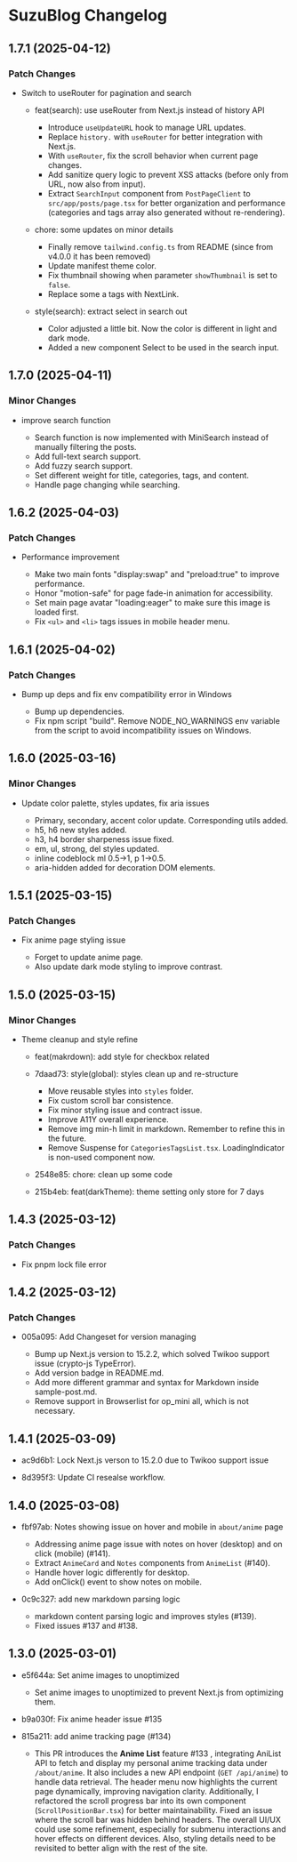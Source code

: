 # SuzuBlog Changelog

## 1.7.1 (2025-04-12)

### Patch Changes

- Switch to useRouter for pagination and search

  - feat(search): use useRouter from Next.js instead of history API

    - Introduce `useUpdateURL` hook to manage URL updates.
    - Replace `history.` with `useRouter` for better integration with Next.js.
    - With `useRouter`, fix the scroll behavior when current page changes.
    - Add sanitize query logic to prevent XSS attacks (before only from URL, now also from input).
    - Extract `SearchInput` component from `PostPageClient` to `src/app/posts/page.tsx` for better organization and performance (categories and tags array also generated without re-rendering).

  - chore: some updates on minor details

    - Finally remove `tailwind.config.ts` from README (since from v4.0.0 it has been removed)
    - Update manifest theme color.
    - Fix thumbnail showing when parameter `showThumbnail` is set to `false`.
    - Replace some a tags with NextLink.

  - style(search): extract select in search out
    - Color adjusted a little bit. Now the color is different in light and dark mode.
    - Added a new component Select to be used in the search input.

## 1.7.0 (2025-04-11)

### Minor Changes

- improve search function

  - Search function is now implemented with MiniSearch instead of manually filtering the posts.
  - Add full-text search support.
  - Add fuzzy search support.
  - Set different weight for title, categories, tags, and content.
  - Handle page changing while searching.

## 1.6.2 (2025-04-03)

### Patch Changes

- Performance improvement

  - Make two main fonts "display:swap" and "preload:true" to improve performance.
  - Honor "motion-safe" for page fade-in animation for accessibility.
  - Set main page avatar "loading:eager" to make sure this image is loaded first.
  - Fix `<ul>` and `<li>` tags issues in mobile header menu.

## 1.6.1 (2025-04-02)

### Patch Changes

- Bump up deps and fix env compatibility error in Windows

  - Bump up dependencies.
  - Fix npm script "build". Remove NODE_NO_WARNINGS env variable from the script to avoid incompatibility issues on Windows.

## 1.6.0 (2025-03-16)

### Minor Changes

- Update color palette, styles updates, fix aria issues

  - Primary, secondary, accent color update. Corresponding utils added.
  - h5, h6 new styles added.
  - h3, h4 border sharpeness issue fixed.
  - em, ul, strong, del styles updated.
  - inline codeblock ml 0.5->1, p 1->0.5.
  - aria-hidden added for decoration DOM elements.

## 1.5.1 (2025-03-15)

### Patch Changes

- Fix anime page styling issue

  - Forget to update anime page.
  - Also update dark mode styling to improve contrast.

## 1.5.0 (2025-03-15)

### Minor Changes

- Theme cleanup and style refine

  - feat(makrdown): add style for checkbox related

  - 7daad73: style(global): styles clean up and re-structure

    - Move reusable styles into `styles` folder.
    - Fix custom scroll bar consistence.
    - Fix minor styling issue and contract issue.
    - Improve A11Y overall experience.
    - Remove img min-h limit in markdown. Remember to refine this in the future.
    - Remove Suspense for `CategoriesTagsList.tsx`. LoadingIndicator is non-used component now.

  - 2548e85: chore: clean up some code
  - 215b4eb: feat(darkTheme): theme setting only store for 7 days

## 1.4.3 (2025-03-12)

### Patch Changes

- Fix pnpm lock file error

## 1.4.2 (2025-03-12)

### Patch Changes

- 005a095: Add Changeset for version managing

  - Bump up Next.js version to 15.2.2, which solved Twikoo support issue (crypto-js TypeError).
  - Add version badge in README.md.
  - Add more different grammar and syntax for Markdown inside sample-post.md.
  - Remove support in Browserlist for op_mini all, which is not necessary.

## 1.4.1 (2025-03-09)

- ac9d6b1: Lock Next.js verson to 15.2.0 due to Twikoo support issue

- 8d395f3: Update CI resealse workflow.

## 1.4.0 (2025-03-08)

- fbf97ab: Notes showing issue on hover and mobile in `about/anime` page

  - Addressing anime page issue with notes on hover (desktop) and on click (mobile) (#141).
  - Extract `AnimeCard` and `Notes` components from `AnimeList` (#140).
  - Handle hover logic differently for desktop.
  - Add onClick() event to show notes on mobile.

- 0c9c327: add new markdown parsing logic

  - markdown content parsing logic and improves styles (#139).
  - Fixed issues #137 and #138.

## 1.3.0 (2025-03-01)

- e5f644a: Set anime images to unoptimized

  - Set anime images to unoptimized to prevent Next.js from optimizing them.

- b9a030f: Fix anime header issue #135

- 815a211: add anime tracking page (#134)

  - This PR introduces the **Anime List** feature #133 , integrating AniList API to fetch and display my personal anime tracking data under `/about/anime`. It also includes a new API endpoint (`GET /api/anime`) to handle data retrieval. The header menu now highlights the current page dynamically, improving navigation clarity. Additionally, I refactored the scroll progress bar into its own component (`ScrollPositionBar.tsx`) for better maintainability. Fixed an issue where the scroll bar was hidden behind headers. The overall UI/UX could use some refinement, especially for submenu interactions and hover effects on different devices. Also, styling details need to be revisited to better align with the rest of the site.
